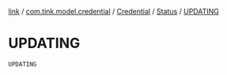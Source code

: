 [link](../../../index.md) / [com.tink.model.credential](../../index.md) / [Credential](../index.md) / [Status](index.md) / [UPDATING](./-u-p-d-a-t-i-n-g.md)

# UPDATING

`UPDATING`